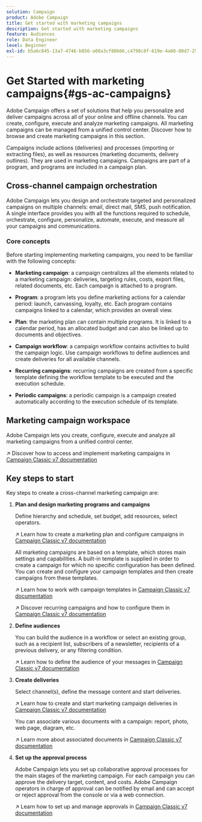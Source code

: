 ```yaml
---
solution: Campaign
product: Adobe Campaign
title: Get started with marketing campaigns
description: Get started with marketing campaigns
feature: Audiences
role: Data Engineer
level: Beginner
exl-id: b5a6c845-13a7-4746-b856-a08a3cf80b66,c4798c8f-619e-4a60-80d7-29b9e4c61168
---
```

# Get Started with marketing campaigns{#gs-ac-campaigns}

Adobe Campaign offers a set of solutions that help you personalize and deliver campaigns across all of your online and offline channels. You can create, configure, execute and analyze marketing campaigns. All marketing campaigns can be managed from a unified control center. Discover how to browse and create marketing campaigns in this section.

Campaigns include actions (deliveries) and processes (importing or extracting files), as well as resources (marketing documents, delivery outlines). They are used in marketing campaigns. Campaigns are part of a program, and programs are included in a campaign plan.

## Cross-channel campaign orchestration

Adobe Campaign lets you design and orchestrate targeted and personalized campaigns on multiple channels: email, direct mail, SMS, push notification. A single interface provides you with all the functions required to schedule, orchestrate, configure, personalize, automate, execute, and measure all your campaigns and communications.

### Core concepts

Before starting implementing marketing campaigns, you need to be familiar with the following concepts:

* **Marketing campaign**: a campaign centralizes all the elements related to a marketing campaign: deliveries, targeting rules, costs, export files, related documents, etc. Each campaign is attached to a program.

* **Program**: a program lets you define marketing actions for a calendar period: launch, canvassing, loyalty, etc. Each program contains campaigns linked to a calendar, which provides an overall view.

* **Plan**: the marketing plan can contain multiple programs. It is linked to a calendar period, has an allocated budget and can also be linked up to documents and objectives.

* **Campaign workflow**: a campaign workflow contains activities to build the campaign logic. Use campaign workflows to define audiences and create deliveries for all available channels.

* **Recurring campaigns**: recurring campaigns are created from a specific template defining the workflow template to be executed and the execution schedule.

* **Periodic campaigns**: a periodic campaign is a campaign created automatically according to the execution schedule of its template.

## Marketing campaign workspace

Adobe Campaign lets you create, configure, execute and analyze all marketing campaigns from a unified control center.

:arrow_upper_right: Discover how to access and implement marketing campaigns in [Campaign Classic v7 documentation](https://experienceleague.adobe.com/docs/campaign-classic/using/orchestrating-campaigns/about-marketing-campaigns/accessing-marketing-campaigns.html?lang=en#orchestrating-campaigns)


## Key steps to start

Key steps to create a cross-channel marketing campaign are:

1. **Plan and design marketing programs and campaigns**

    Define hierarchy and schedule, set budget, add resources, select operators. 
    
    :arrow_upper_right: Learn how to create a marketing plan and configure campaigns in [Campaign Classic v7 documentation](https://experienceleague.adobe.com/docs/campaign-classic/using/orchestrating-campaigns/orchestrate-campaigns/setting-up-marketing-campaigns.html?lang=en#creating-plan-and-program-hierarchy)

    All marketing campaigns are based on a template, which stores main settings and capabilities. A built-in template is supplied in order to create a campaign for which no specific configuration has been defined. You can create and configure your campaign templates and then create campaigns from these templates.

    :arrow_upper_right: Learn how to work with campaign templates in [Campaign Classic v7 documentation](https://experienceleague.adobe.com/docs/campaign-classic/using/orchestrating-campaigns/orchestrate-campaigns/marketing-campaign-templates.html?lang=en#orchestrating-campaigns)

    :arrow_upper_right: Discover recurring campaigns and how to configure them in [Campaign Classic v7 documentation](https://experienceleague.adobe.com/docs/campaign-classic/using/orchestrating-campaigns/orchestrate-campaigns/setting-up-marketing-campaigns.html?lang=en#recurring-and-periodic-campaigns)

1. **Define audiences**
    
    You can build the audience in a workflow or select an existing group, such as a recipient list, subscribers of a newsletter, recipients of a previous delivery, or any filtering condition.

    :arrow_upper_right: Learn how to define the audience of your messages in [Campaign Classic v7 documentation](https://experienceleague.adobe.com/docs/campaign-classic/using/orchestrating-campaigns/orchestrate-campaigns/marketing-campaign-target.html?lang=en#orchestrating-campaigns)
    
1. **Create deliveries**

    Select channel(s), define the message content and start deliveries.

    :arrow_upper_right: Learn how to create and start marketing campaign deliveries in [Campaign Classic v7 documentation](https://experienceleague.adobe.com/docs/campaign-classic/using/orchestrating-campaigns/orchestrate-campaigns/marketing-campaign-deliveries.html?lang=en#creating-deliveries)

    You can associate various documents with a campaign: report, photo, web page, diagram, etc.

    :arrow_upper_right: Learn more about associated documents in [Campaign Classic v7 documentation](https://experienceleague.adobe.com/docs/campaign-classic/using/orchestrating-campaigns/orchestrate-campaigns/marketing-campaign-assets.html?lang=en#adding-documents)
    
1. **Set up the approval process**

    Adobe Campaign lets you set up collaborative approval processes for the main stages of the marketing campaign. For each campaign you can approve the delivery target, content, and costs. Adobe Campaign operators in charge of approval can be notified by email and can accept or reject approval from the console or via a web connection. 

    :arrow_upper_right: Learn how to set up and manage approvals in [Campaign Classic v7 documentation](https://experienceleague.adobe.com/docs/campaign-classic/using/orchestrating-campaigns/orchestrate-campaigns/marketing-campaign-approval.html?lang=en#orchestrating-campaigns)

